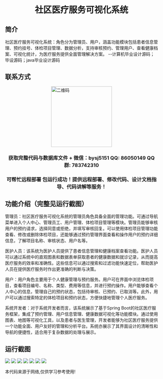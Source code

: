 <p><h1 align="center">社区医疗服务可视化系统</h1></p>

## 简介
社区医疗服务可视化系统：角色分为管理员、用户，涵盖功能模块包括患者信息管理、预约挂号、体检项目管理、数据分析，支持审核预约、管理用户、查看健康档案、可视化统计，为医疗服务提供全面管理解决方案。    --计算机毕业设计源码；毕设源码；java毕业设计源码


## 联系方式
<img src="https://bs-1329754181.cos.ap-shanghai.myqcloud.com/wx.jpg" alt="二维码" style="display: block; margin: 0 auto;" width="200px">
<p><h3 align="center">获取完整代码与数据库文件 + 微信：bysj5151 QQ: 86050149 QQ群: 783742310</h3></p>
<p><h3 align="center">可帮忙远程部署 包运行成功！提供远程部署、修改代码、设计文档指导、代码讲解等服务！</h3></p>

## 功能介绍（完整见运行截图）
管理员：社区医疗服务可视化系统的管理员角色具备全面的管理功能。可通过导航菜单进入个人中心、管理员工、用户管理、体检项目管理等模块。管理员能够审核用户的预约请求，选择同意或拒绝，并填写审核回复。可以使用体检项目管理功能查看、修改或删除体检项目，还能够通过预约管理界面查看和操作用户的预约详细信息，了解项目名称、审核状态、用户名等。

医护人员：该系统为医护人员提供了患者信息管理和健康档案查看功能。医护人员可以通过系统中的直观图表和数据表单获取患者的健康数据和就诊记录，从而提高医疗服务的效率和准确性。这些信息可以通过搜索和过滤功能快速定位，帮助医护人员在提供医疗服务时作出更准确的判断与决策。

用户：用户角色主要用于个人健康管理与预约服务。用户可在界面中浏览体检项目，查看项目编号、名称、类型、费用等信息，并进行预约操作。用户能够查看个人中心的信息，管理自己的预约状态，包括待审核、已预约、已取消等。此外，用户可以通过搜索特定的体检项目和预约状态，方便快捷地管理个人医疗服务。

系统开发者：对于系统开发者而言，该系统展示了基于Spring Boot的社区医疗服务框架，集成了预约管理、用户信息管理、健康数据可视化等功能模块。通过使用图表、地图等可视化工具，以及患者与医生管理，开发者能够为社区医疗服务提供一个功能全面、用户友好的管理和分析平台。系统亦展示了其界面设计的清晰性和导航的便捷性，适合用于复杂数据的处理与展示。


## 运行截图
![](https://bs-1329754181.cos.ap-shanghai.myqcloud.com/spring/CommunityMedicalServiceVisualizationSystem/img/001.jpg)
![](https://bs-1329754181.cos.ap-shanghai.myqcloud.com/spring/CommunityMedicalServiceVisualizationSystem/img/002.jpg)
![](https://bs-1329754181.cos.ap-shanghai.myqcloud.com/spring/CommunityMedicalServiceVisualizationSystem/img/003.jpg)
![](https://bs-1329754181.cos.ap-shanghai.myqcloud.com/spring/CommunityMedicalServiceVisualizationSystem/img/004.jpg)
![](https://bs-1329754181.cos.ap-shanghai.myqcloud.com/spring/CommunityMedicalServiceVisualizationSystem/img/005.jpg)
![](https://bs-1329754181.cos.ap-shanghai.myqcloud.com/spring/CommunityMedicalServiceVisualizationSystem/img/006.jpg)
![](https://bs-1329754181.cos.ap-shanghai.myqcloud.com/spring/CommunityMedicalServiceVisualizationSystem/img/007.jpg)

<p>本代码来源于网络,仅供学习参考使用!</p>
